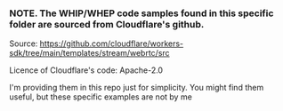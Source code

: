 ### NOTE. The WHIP/WHEP code samples found in this specific folder are sourced from Cloudflare's github.

Source: https://github.com/cloudflare/workers-sdk/tree/main/templates/stream/webrtc/src

Licence of Cloudflare's code: Apache-2.0 

I'm providing them in this repo just for simplicity. You might find them useful, but these specific examples are not by me
